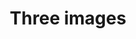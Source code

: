 ---
order: 3
title: Three images
text: "Aenean eu leo quam. Pellentesque ornare sem lacinia quam venenatis vestibulum. Nullam quis risus eget urna mollis ornare vel eu leo."
images:
- "/uploads/intro.jpg"
- "/uploads/teaching.jpg"
- "/uploads/joseph-pearson-310903-unsplash.jpg"
---